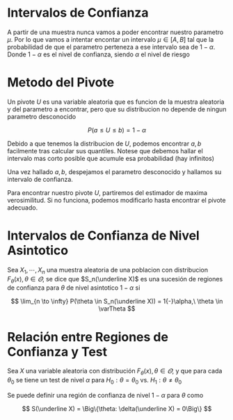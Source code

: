 # Intervalos de Confianza

A partir de una muestra nunca vamos a poder encontrar nuestro parametro $\mu$. Por lo que vamos a intentar encontar un intervalo $\mu \in [A, B]$ tal que la probabilidad de que el parametro perteneza a ese intervalo sea de $1{-}\alpha$. Donde $1{-}\alpha$ es el nivel de confianza, siendo $\alpha$ el nivel de riesgo

# Metodo del Pivote

Un pivote $U$ es una variable aleatoria que es funcion de la muestra aleatoria y del parametro a encontrar, pero que su distribucion no depende de ningun parametro desconocido

$$
P(a \leq U \leq b) = 1 - \alpha
$$

Debido a que tenemos la distribucion de $U$, podemos encontrar $a, b$ facilmente tras calcular sus quantiles. Notese que debemos hallar el intervalo mas corto posible que acumule esa probabilidad (hay infinitos)

Una vez hallado $a, b$, despejamos el parametro desconocido y hallamos su intervalo de confianza.

Para encontrar nuestro pivote $U$, partiremos del estimador de maxima verosimilitud. Si no funciona, podemos modificarlo hasta encontrar el pivote adecuado.

# Intervalos de Confianza de Nivel Asintotico

Sea $X_1, \cdots, X_n$ una muestra aleatoria de una poblacion con distribucion $F_\theta(x), \theta \in \varTheta$, se dice que $S_n(\underline X)$ es una sucesión de regiones de confianza para $\theta$ de nivel asintotico $1{-}\alpha$ si

$$
\lim_{n \to \infty} P(\theta \in S_n(\underline X)) = 1{-}\alpha,\ \theta \in \varTheta
$$

# Relación entre Regiones de Confianza y Test

Sea $X$ una variable aleatoria con distribución $F_\theta(x), \theta \in \varTheta$, y que para cada $\theta_0$ se tiene un test de nivel $\alpha$ para $H_0: \theta = \theta_0 \text{ vs. } H_1: \theta \not= \theta_0$

Se puede definir una región de confianza de nivel $1{-}\alpha$ para $\theta$ como

$$
S(\underline X) = \Big\{\theta: \delta(\underline X) = 0\Big\}
$$